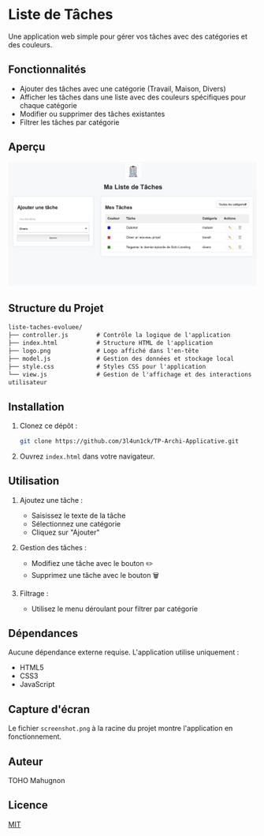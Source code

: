 # Liste de Tâches

Une application web simple pour gérer vos tâches avec des catégories et des couleurs.

## Fonctionnalités

- Ajouter des tâches avec une catégorie (Travail, Maison, Divers)
- Afficher les tâches dans une liste avec des couleurs spécifiques pour chaque catégorie
- Modifier ou supprimer des tâches existantes
- Filtrer les tâches par catégorie

## Aperçu

![Aperçu de l'application](screenshot.png)

## Structure du Projet

```
liste-taches-evoluee/
├── controller.js        # Contrôle la logique de l'application
├── index.html           # Structure HTML de l'application
├── logo.png             # Logo affiché dans l'en-tête
├── model.js             # Gestion des données et stockage local
├── style.css            # Styles CSS pour l'application
└── view.js              # Gestion de l'affichage et des interactions utilisateur
```

## Installation

1. Clonez ce dépôt :
   ```bash
   git clone https://github.com/3l4un1ck/TP-Archi-Applicative.git
   ```

2. Ouvrez `index.html` dans votre navigateur.

## Utilisation

1. Ajoutez une tâche :
   - Saisissez le texte de la tâche
   - Sélectionnez une catégorie
   - Cliquez sur "Ajouter"

2. Gestion des tâches :
   - Modifiez une tâche avec le bouton ✏️
   - Supprimez une tâche avec le bouton 🗑️

3. Filtrage :
   - Utilisez le menu déroulant pour filtrer par catégorie

## Dépendances

Aucune dépendance externe requise. L'application utilise uniquement :
- HTML5
- CSS3
- JavaScript

## Capture d'écran

Le fichier `screenshot.png` à la racine du projet montre l'application en fonctionnement.

## Auteur

TOHO Mahugnon

## Licence

[MIT](LICENSE)
